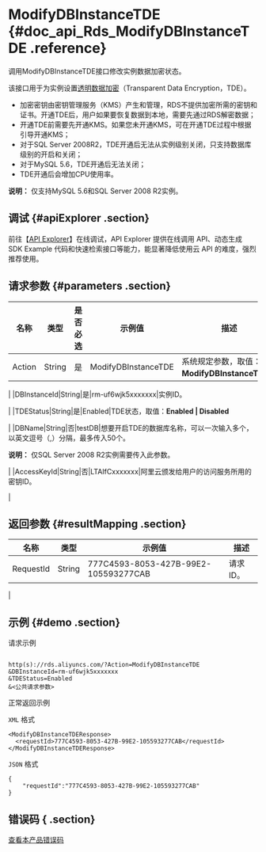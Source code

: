 # ModifyDBInstanceTDE {#doc_api_Rds_ModifyDBInstanceTDE .reference}

调用ModifyDBInstanceTDE接口修改实例数据加密状态。

该接口用于为实例设置[透明数据加密](~~33510~~)（Transparent Data Encryption，TDE）。

-   加密密钥由密钥管理服务（KMS）产生和管理，RDS不提供加密所需的密钥和证书。开通TDE后，用户如果要恢复数据到本地，需要先通过RDS解密数据；
-   开通TDE前需要先开通KMS。如果您未开通KMS，可在开通TDE过程中根据引导开通KMS；
-   对于SQL Server 2008R2，TDE开通后无法从实例级别关闭，只支持数据库级别的开启和关闭；
-   对于MySQL 5.6，TDE开通后无法关闭；
-   TDE开通后会增加CPU使用率。

**说明：** 仅支持MySQL 5.6和SQL Server 2008 R2实例。

## 调试 {#apiExplorer .section}

前往【[API Explorer](https://api.aliyun.com/#product=Rds&api=ModifyDBInstanceTDE)】在线调试，API Explorer 提供在线调用 API、动态生成 SDK Example 代码和快速检索接口等能力，能显著降低使用云 API 的难度，强烈推荐使用。

## 请求参数 {#parameters .section}

|名称|类型|是否必选|示例值|描述|
|--|--|----|---|--|
|Action|String|是|ModifyDBInstanceTDE|系统规定参数，取值：**ModifyDBInstanceTDE**。

 |
|DBInstanceId|String|是|rm-uf6wjk5xxxxxxx|实例ID。

 |
|TDEStatus|String|是|Enabled|TDE状态，取值：**Enabled | Disabled**

 |
|DBName|String|否|testDB|想要开启TDE的数据库名称，可以一次输入多个，以英文逗号（,）分隔，最多传入50个。

 **说明：** 仅SQL Server 2008 R2实例需要传入此参数。

 |
|AccessKeyId|String|否|LTAIfCxxxxxxx|阿里云颁发给用户的访问服务所用的密钥ID。

 |

## 返回参数 {#resultMapping .section}

|名称|类型|示例值|描述|
|--|--|---|--|
|RequestId|String|777C4593-8053-427B-99E2-105593277CAB|请求ID。

 |

## 示例 {#demo .section}

请求示例

``` {#request_demo}

http(s)://rds.aliyuncs.com/?Action=ModifyDBInstanceTDE
&DBInstanceId=rm-uf6wjk5xxxxxxx
&TDEStatus=Enabled
&<公共请求参数>

```

正常返回示例

`XML` 格式

``` {#xml_return_success_demo}
<ModifyDBInstanceTDEResponse>
  <requestId>777C4593-8053-427B-99E2-105593277CAB</requestId>
</ModifyDBInstanceTDEResponse>

```

`JSON` 格式

``` {#json_return_success_demo}
{
	"requestId":"777C4593-8053-427B-99E2-105593277CAB"
}
```

## 错误码 { .section}

[查看本产品错误码](https://error-center.aliyun.com/status/product/Rds)

